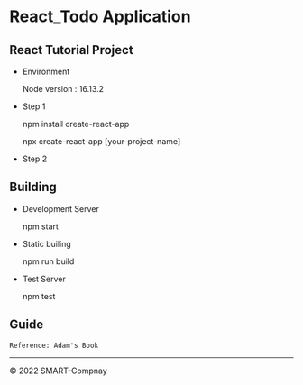# React_Todo Application

## React Tutorial Project

* Environment
    
    Node version : 16.13.2
    

* Step 1

    npm install create-react-app
    
    npx create-react-app [your-project-name]
    

* Step 2


    


## Building

* Development Server

    npm start

* Static builing

    npm run build

* Test Server

    npm test

## Guide


    Reference: Adam's Book

----



&copy; 2022 SMART-Compnay